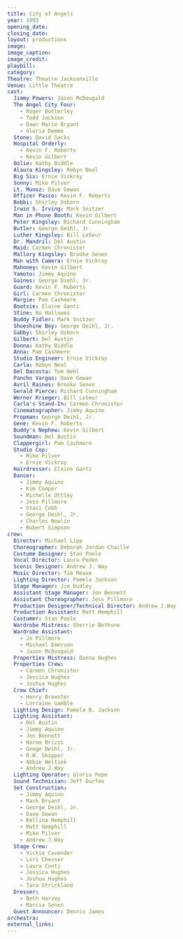 ```yaml
---
title: City of Angels
year: 1993
opening_date: 
closing_date: 
layout: productions
image:
image_caption:
image_credit:
playbill: 
category: 
Theatre: Theatre Jacksonville
Venue: Little Theatre
cast:
  Jimmy Powers: Jason McDougald
  The Angel City Four:
    - Roger Butterley
    - Todd Jackson
    - Dawn Marie Bryant
    - Gloria Demme
  Stone: David Sacks
  Hospital Orderly:
    - Kevin F. Roberts
    - Kevin Gilbert
  Oolie: Kathy Biddle
  Alaura Kingsley: Robyn Neal
  Big Six: Ernie Vickroy
  Sonny: Mike Pilver
  Lt. Munoz: Dave Gowan
  Officer Pasco: Kevin F. Roberts
  Bobbi: Shirley Osborn
  Irwin S. Irving: Mark Snitzer
  Man in Phone Booth: Kevin Gilbert
  Peter Kingsley: Richard Cunningham
  Butler: George Deihl, Jr.
  Luther Kingsley: Bill LeSeur
  Dr. Mandril: Del Austin
  Maid: Carmen Chronister
  Mallory Kingsley: Brooke Senen
  Man with Camera: Ernie Vickroy
  Mahoney: Kevin Gilbert
  Yamoto: Jimmy Aquino
  Gaines: George Diehl, Jr. 
  Guard: Kevin F. Roberts
  Girl: Carmen Chronister
  Margie: Pam Cashmere
  Bootsie: Elaine Gantz
  Stine: Bo Hallowes
  Buddy Fidler: Mark Snitzer
  Shoeshine Boy: George Deihl, Jr.
  Gabby: Shirley Osborn
  Gilbert: Del Austin
  Donna: Kathy Biddle
  Anna: Pam Cashmere
  Studio Engineer: Ernie Vickroy
  Carla: Robyn Neal
  Del Dacosta: Tom Nehl
  Pancho Vargas: Dave Gowan
  Avril Raines: Brooke Senen
  Gerald Pierce: Richard Cunningham
  Werner Krieger: Bill LeSeur
  Carla's Stand-In: Carmen Chronister
  Cinematographer: Jimmy Aquino
  Propman: George Deihl, Jr.
  Gene: Kevin F. Roberts
  Buddy's Nephew: Kevin Gilbert
  Soundman: Del Austin
  Clappergirl: Pam Cashmere
  Studio Cop:
    - Mike Pilver
    - Ernie Vickroy
  Hairdresser: Elaine Gantz
  Dancer:
    - Jimmy Aquino
    - Kim Cooper
    - Michelle Ottley
    - Jess Pillmore
    - Staci Cobb
    - George Deihl, Jr.
    - Charles Nowlin
    - Robert Simpson
crew:
  Director: Michael Lipp
  Choreographer: Deborah Jordan-Chaille
  Costume Designer: Stan Poole
  Vocal Director: Laura Peden
  Scenic Designer: Andrew J. Way
  Music Director: Tim Mease
  Lighting Director: Pamela Jackson
  Stage Manager: Jim Dudley
  Assistant Stage Manager: Jon Bennett
  Assistant Choreographer: Jess Pillmore
  Production Designer/Technical Director: Andrew J.Way
  Production Assistant: Matt Hemphill
  Costumer: Stan Poole
  Wardrobe Mistress: Sherrie Bethune
  Wardrobe Assistant:
    - Jo Pillmore
    - Michael Emerson
    - Jason McDougald
  Properties Mistress: Donna Hughes
  Properties Crew:
    - Carmen Chronister
    - Jessica Hughes
    - Joshua Hughes
  Crew Chief:
    - Henry Brewster
    - Lorraine Gamble
  Lighting Design: Pamela B. Jackson
  Lighting Assistant:
    - Del Austin
    - Jimmy Aquino
    - Jon Bennett
    - Norma Brizzi
    - Geoge Deihl, Jr.
    - R.W. Skipper
    - Abbie Weltsek
    - Andrew J.Way
  Lighting Operator: Gloria Pepe
  Sound Technician: Jeff Durfee
  Set Construction:
    - Jimmy Aquino
    - Mark Bryant
    - George Deihl, Jr.
    - Dave Gowan
    - Kellina Hemphill
    - Matt Hemphill
    - Mike Pilver
    - Andrew J.Way
  Stage Crew:
    - Vickie Cavender
    - Lori Chesser
    - Laura Conti
    - Jessica Hughes
    - Joshua Hughes
    - Tara Strickland
  Dresser:
    - Beth Harvey
    - Marcia Senen
  Guest Announcer: Dennis James
orchestra:
external_links:
---
```


